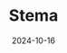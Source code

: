 ---  
layout: startup_page  
title: "Stema"  
id: "home.stema.io"  
permalink: "/stemahome.stema.io10162024/"  
website: "https://www.home.stema.io/"  
funding_round: ""  
funding_amount: "€1.6M"  
investors: "United Ventures, Eden Ventures, Club degli Investitori, Octopus Ventures"  
about: "Stema is a B2B career copilot platform for engineers, automating STEM recruitment by focusing on career paths rather than individual jobs. It builds a large community of STEM talent, using AI to match engineers with suitable companies and vice-versa, fostering better workplace fit and innovation."  
markets: "HR Tech, AI, Recruitment, Employment, Information Technology"  
hq: "Milano, Lombardia, Italy"  
founded_year: "2018"  
linkedin: "https://www.linkedin.com/company/stema-italia/"  
twitter: ""  
instagram: ""  
facebook: ""  
crunchbase: "https://www.crunchbase.com/organization/stema-4a12"  
pitchbook: "https://pitchbook.com/profiles/company/456840-10"  

date_display: "16-Oct-2024"  
date: "2024-10-16"

# SEO Optimization  
meta_title: "Stema -  Funding (€1.6M)"  
meta_description: "Stema, Stema is a B2B career copilot platform for engineers, automating STEM recruitment by focusing on career paths rather than individual jobs. It builds a..."  
meta_keywords: "Stema, HR Tech, AI, Recruitment, Employment, Information Technology,  funding"  
canonical_url: "https://startup.projectstartups.com/stemahome.stema.io10162024/"  
---